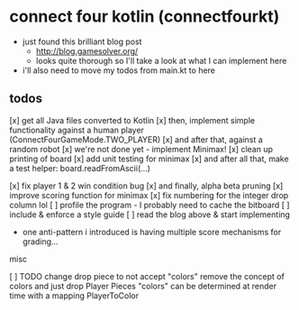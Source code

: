 # connect four kotlin (connectfourkt)

- just found this brilliant blog post
  - http://blog.gamesolver.org/
  - looks quite thorough so I'll take a look at what I can implement here
- i'll also need to move my todos from main.kt to here

## todos

[x] get all Java files converted to Kotlin
[x] then, implement simple functionality against a human player (ConnectFourGameMode.TWO_PLAYER)
[x] and after that, against a random robot
[x] we're not done yet - implement Minimax!
[x] clean up printing of board
[x] add unit testing for minimax
[x] and after all that, make a test helper: board.readFromAscii(...)

[x] fix player 1 & 2 win condition bug
[x] and finally, alpha beta pruning
[x] improve scoring function for minimax
[x] fix numbering for the integer drop column lol
[ ] profile the program - I probably need to cache the bitboard
[ ] include & enforce a style guide
[ ] read the blog above & start implementing
  - one anti-pattern i introduced is having multiple score mechanisms for grading...

misc

[ ] TODO change drop piece to not accept "colors"
    remove the concept of colors and just drop Player Pieces
    "colors" can be determined at render time with a mapping PlayerToColor
